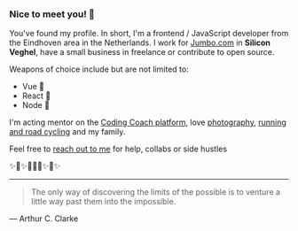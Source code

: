 ### Nice to meet you! 👋

You've found my profile. In short, I'm a frontend / JavaScript developer from the Eindhoven area in the Netherlands. I work for [Jumbo.com](https://jumbowerkt.nl/vacatures/front-end-developer) in **Silicon Veghel**, have a small business in freelance or contribute to open source. 

Weapons of choice include but are not limited to:
- Vue 💚
- React 💙
- Node 💛

I'm acting mentor on the [Coding Coach platform](https://mentors.codingcoach.io/?name=Joran+Quinten), love [photography](https://movingpixels.joranquinten.nl/), [running and road cycling](https://www.strava.com/athletes/11554004) and my family.

Feel free to [reach out to me](mailto:joran@joranquinten.nl) for help, collabs or side hustles

✨🚀✨👨🏻‍🚀✨🖖✨

---

> The only way of discovering the limits of the possible is to venture a little way past them into the impossible.

— Arthur C. Clarke
<!--
**joranquinten/joranquinten** is a ✨ _special_ ✨ repository because its `README.md` (this file) appears on your GitHub profile.

Here are some ideas to get you started:

- 🔭 I’m currently working on ...
- 🌱 I’m currently learning ...
- 👯 I’m looking to collaborate on ...
- 🤔 I’m looking for help with ...
- 💬 Ask me about ...
- 📫 How to reach me: ...
- 😄 Pronouns: ...
- ⚡ Fun fact: ...
-->

